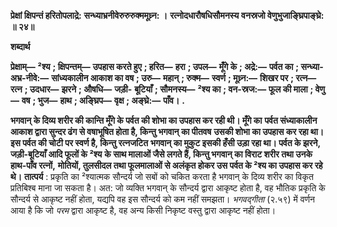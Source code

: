 **प्रेक्षां क्षिपन्तं हरितोपलाद्रे:** **सन्ध्याभ्रनीवेरुरुरुक्ममूध्र्न: ।** **रत्नोदधारौषधिसौमनस्य** **वनस्रजो वेणुभुजाङ्घ्रिपाङ्घ्रे: ॥ २४॥** 

**शब्दार्थ** 

**प्रेक्षाम्—** **²श्य** **; क्षिपन्तम्—** **उपहास करते हुए** **; हरित—** **हरा** **; उपल—** **मूँगे के** **; अद्रे:—** **पर्वत का** **; सन्ध्या-अभ्र-नीवे:—** **सांध्यकालीन आकाश का वष** **; उरु—** **महान्** **; रुक्म—** **स्वर्ण** **; मूध्र्न:—** **शिखर पर** **; रत्न—** **रत्न** **; उदधार—** **झरने** **; औषधि—** **जड़ी-** **बूटियाँ** **; सौमनस्य—** **²श्य का** **; वन-स्रज:—** **फूल की माला** **; वेणु—** **वष** **; भुज—** **हाथ** **; अङ्घ्रिप—** **वृक्ष** **; अङ्घ्रे:—** **पाँव।** **.** 

**भगवान् के दिव्य शरीर की कान्ति मूँगे के पर्वत की शोभा का उपहास कर रही थी। मूँगे का** **पर्वत संध्याकालीन आकाश द्वारा सुन्दर ढंग से वषाभूषित होता है, किन्तु भगवान् का पीतवष** **उसकी शोभा का उपहास कर रहा था। इस पर्वत की चोटी पर स्वर्ण है, किन्तु रत्नजटित** **भगवान् का मुकुट इसकी हँसी उड़ा रहा था। पर्वत के झरने, जड़ी-बूटियाँ आदि फूलों के ²श्य** **के साथ मालाओं जैसे लगते हैं, किन्तु भगवान् का विराट शरीर तथा उनके हाथ-पाँव रत्नों,** **मोतियों, तुलसीदल तथा फूलमालाओं से अलंकृत होकर उस पर्वत के ²श्य का उपहास कर रहे** **थे।** **तात्पर्य** : प्रकृति का ²श्यात्मक सौन्दर्य जो सबों को चकित करता है भगवान् के दिव्य शरीर का विकृत प्रतिबिश्ब माना जा सकता है। अत: जो व्यक्ति भगवान् के सौन्दर्य द्वारा आकृष्ट होता है, वह भौतिक प्रकृति के सौन्दर्य से आकृष्ट नहीं होता, यद्यपि वह इस सौन्दर्य को कम नहीं समझता। *भगवद्गीता* (२.५९) में वर्णन आया है कि जो *परम* द्वारा आकृष्ट है, वह अन्य किसी निकृष्ट वस्तु द्वारा आकृष्ट नहीं होता।  